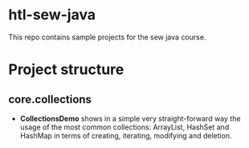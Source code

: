 # htl-sew-java
This repo contains sample projects for the sew java course.

# Project structure

## core.collections
 * __CollectionsDemo__ shows in a simple very straight-forward way
the usage of the most common collections: ArrayList, HashSet and HashMap
in terms of creating, iterating, modifying and deletion.

